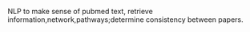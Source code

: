 NLP to make sense of pubmed text, retrieve information,network,pathways;determine consistency between papers.
